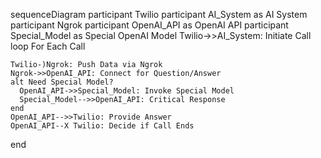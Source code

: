 sequenceDiagram
  participant Twilio
  participant AI_System as AI System
  participant Ngrok
  participant OpenAI_API as OpenAI API
  participant Special_Model as Special OpenAI Model
  Twilio->>AI_System: Initiate Call
  loop For Each Call
    
    Twilio-)Ngrok: Push Data via Ngrok
    Ngrok->>OpenAI_API: Connect for Question/Answer
    alt Need Special Model?
      OpenAI_API->>Special_Model: Invoke Special Model
      Special_Model-->>OpenAI_API: Critical Response
    end
    OpenAI_API-->>Twilio: Provide Answer
    OpenAI_API--X Twilio: Decide if Call Ends
  end
